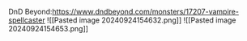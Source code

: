DnD Beyond:https://www.dndbeyond.com/monsters/17207-vampire-spellcaster
![[Pasted image 20240924154632.png]]
![[Pasted image 20240924154653.png]]